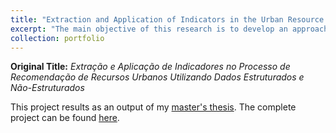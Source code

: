 ```yaml
---
title: "Extraction and Application of Indicators in the Urban Resource RecommendationProcess Using Structured and Non-Structured Data"
excerpt: "The main objective of this research is to develop an approach capable of analyzing the information expressed in location-based social networks (LBSNs) in the context of recommending urban resources with the use of KDT in order to relate aspects related to information polarity and reliability of the profiles that broadcast them. Therefore, Web Mining approaches were used in the knowledge discovery and data analysis process. The extracted features were then applied to traditional recommendation algorithms, based on neighborhood and matrix factorization, in order to determine accuracy metrics with their use.<br/><img src='/images/fluxo.png'  alt='drawing' width='450' > "
collection: portfolio
---
```


**Original Title:** *Extração e Aplicação de Indicadores no Processo de Recomendação de Recursos Urbanos Utilizando Dados Estruturados e Não-Estruturados*

This project results as an output of my [master's thesis](https://www.lume.ufrgs.br/handle/10183/193897). The complete project can be found [here](https://github.com/brendasalenave/dissertacao).

